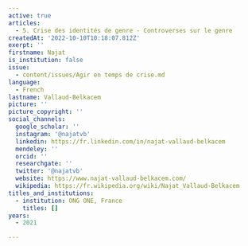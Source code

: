 ```yaml
---
active: true
articles:
  - 5. Crise des identités de genre - Controverses sur le genre
createdAt: '2022-10-10T10:18:07.812Z'
exerpt: ''
firstname: Najat
is_institution: false
issue:
  - content/issues/Agir en temps de crise.md
language:
  - French
lastname: Vallaud-Belkacem
picture: ''
picture_copyright: ''
social_channels:
  google_scholar: ''
  instagram: '@najatvb'
  linkedin: https://fr.linkedin.com/in/najat-vallaud-belkacem
  mendeley: ''
  orcid: ''
  researchgate: ''
  twitter: '@najatvb'
  website: https://www.najat-vallaud-belkacem.com/
  wikipedia: https://fr.wikipedia.org/wiki/Najat_Vallaud-Belkacem
titles_and_institutions:
  - institution: ONG ONE, France
    titles: []
years:
  - 2021

---
```

